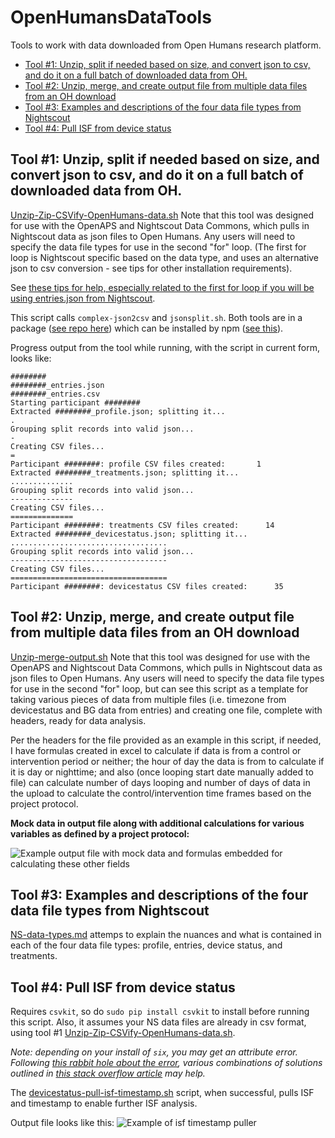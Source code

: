 # OpenHumansDataTools

Tools to work with data downloaded from Open Humans research platform.

- [Tool #1: Unzip, split if needed based on size, and convert json to csv, and do it on a full batch of downloaded data from OH.](#tool--1--unzip--split-if-needed-based-on-size--and-convert-json-to-csv--and-do-it-on-a-full-batch-of-downloaded-data-from-oh)
- [Tool #2: Unzip, merge, and create output file from multiple data files from an OH download](#tool--2--unzip--merge--and-create-output-file-from-multiple-data-files-from-an-oh-download)
- [Tool #3: Examples and descriptions of the four data file types from Nightscout](#tool--3--examples-and-descriptions-of-the-four-data-file-types-from-nightscout)
- [Tool #4: Pull ISF from device status](##tool--4--pull-isf-from-device-status)


## Tool #1: Unzip, split if needed based on size, and convert json to csv, and do it on a full batch of downloaded data from OH. 

[Unzip-Zip-CSVify-OpenHumans-data.sh](https://github.com/danamlewis/OpenHumansDataTools/blob/master/bin/unzip-split-csvify-OpenHumans-data.sh) Note that this tool was designed for use with the OpenAPS and Nightscout Data Commons, which pulls in Nightscout data as json files to Open Humans. Any users will need to specify the data file types for use in the second "for" loop. (The first for loop is Nightscout specific based on the data type, and uses an alternative json to csv conversion - see tips for other installation requirements).

See [these tips for help, especially related to the first for loop if you will be using entries.json from Nightscout](https://gist.github.com/danamlewis/aab795a7ec0bdd3abbb08b1f9be79663).

This script calls `complex-json2csv` and `jsonsplit.sh`. Both tools are in a package ([see repo here](https://github.com/danamlewis/json)) which can be installed by npm ([see this](https://www.npmjs.com/package/complex-json2csv)).

Progress output from the tool while running, with the script in current form, looks like:
```
########
########_entries.json
########_entries.csv
Starting participant ########
Extracted ########_profile.json; splitting it...
.
Grouping split records into valid json...
-
Creating CSV files...
=
Participant ########: profile CSV files created:       1
Extracted ########_treatments.json; splitting it...
..............
Grouping split records into valid json...
--------------
Creating CSV files...
==============
Participant ########: treatments CSV files created:      14
Extracted ########_devicestatus.json; splitting it...
...................................
Grouping split records into valid json...
-----------------------------------
Creating CSV files...
===================================
Participant ########: devicestatus CSV files created:      35
```

## Tool #2: Unzip, merge, and create output file from multiple data files from an OH download

[Unzip-merge-output.sh](https://github.com/danamlewis/OpenHumansDataTools/blob/master/bin/unzip-merge-output.sh)
Note that this tool was designed for use with the OpenAPS and Nightscout Data Commons, which pulls in Nightscout data as json files to Open Humans. Any users will need to specify the data file types for use in the second "for" loop, but can see this script as a template for taking various pieces of data from multiple files (i.e. timezone from devicestatus and BG data from entries) and creating one file, complete with headers, ready for data analysis.

Per the headers for the file provided as an example in this script, if needed, I have formulas created in excel to calculate if data is from a control or intervention period or neither; the hour of day the data is from to calculate if it is day or nighttime; and also (once looping start date manually added to file) can calculate number of days looping and number of days of data in the upload to calculate the control/intervention time frames based on the project protocol.

**Mock data in output file along with additional calculations for various variables as defined by a project protocol:**

![Example output file with mock data and formulas embedded for calculating these other fields](https://github.com/danamlewis/OpenHumansDataTools/blob/master/Examples/Example%20output%20file%20from%20unzip-merge-output.png)

## Tool #3: Examples and descriptions of the four data file types from Nightscout

[NS-data-types.md](https://github.com/danamlewis/OpenHumansDataTools/blob/master/NS-data-types.md) attemps to explain the nuances and what is contained in each of the four data file types: profile, entries, device status, and treatments. 

## Tool #4: Pull ISF from device status

Requires `csvkit`, so do `sudo pip install csvkit` to install before running this script. Also, it assumes your NS data files are already in csv format, using tool #1 [Unzip-Zip-CSVify-OpenHumans-data.sh](https://github.com/danamlewis/OpenHumansDataTools/blob/master/bin/unzip-split-csvify-OpenHumans-data.sh).

*Note: depending on your install of `six`, you may get an attribute error. 
Following [this rabbit hole about the error](https://github.com/wireservice/csvkit/issues/747), various combinations of solutions outlined in [this stack overflow article](https://stackoverflow.com/questions/29485741/unable-to-upgrade-python-six-package-in-mac-osx-10-10-2/29666702#29666702) may help.*

The [devicestatus-pull-isf-timestamp.sh](https://github.com/danamlewis/OpenHumansDataTools/blob/master/bin/devicestatus-pull-isf-timestamp.sh) script, when successful, pulls ISF and timestamp to enable further ISF analysis. 

Output file looks like this:
![Example of isf timestamp puller](https://github.com/danamlewis/OpenHumansDataTools/blob/master/Examples/Example_devicestatus_pull_ISF_timestamp.png)
